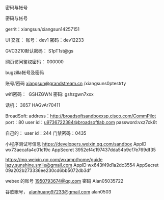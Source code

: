 密码与帐号

密码与帐号

gerrit：xiangsun/xiangsun14257151

UI 交互：
账号：dev1
密码：dev12233

GVC3210默认密码：
S1pT1st@gs

网页访问鉴权密码：
000000

bugzilla帐号及密码

账号/密码 [xiangsun@grandstream.cn](mailto:xiangsun@grandstream.cn) /xiangsuns0ptestrty

wifi密码：
 GSHZGWN 密码: gshzgwn7xxx

话机：
3657
HAGvAr70411

BroadSoft:
address：http://broadsoftsandboxxsp.cisco.com/CommPilot
port：80
user id：u9736722384@broadsoftlab.com
password:vxz7ck6t

自己的：
user id：244
门禁密码：0435

小程序测试号信息
https://developers.weixin.qq.com/sandbox
AppID wx73aecafa4c01c19c
AppSecret 3952ef4c197437dda54b9cf7e769df35

https://mp.weixin.qq.com/wxamp/home/guide
lazy.sunshine.smile@gmail.com
AppID wx643f49d1a2dc3554
AppSecret 09a202b273336ee230cd6bb5072db3df


webex 的账号
1950793674@qq.com
密码 Alan05035722


谷歌账号，
alanhuang97233@gmail.com
alan0503
